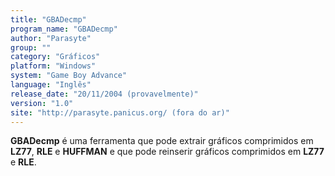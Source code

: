 ```yaml
---
title: "GBADecmp"
program_name: "GBADecmp"
author: "Parasyte"
group: ""
category: "Gráficos"
platform: "Windows"
system: "Game Boy Advance"
language: "Inglês"
release_date: "20/11/2004 (provavelmente)"
version: "1.0"
site: "http://parasyte.panicus.org/ (fora do ar)"
---
```

<b>GBADecmp</b> é uma ferramenta que pode extrair gráficos comprimidos em <b>LZ77</b>, <b>RLE</b> e <b>HUFFMAN</b> e que pode reinserir gráficos comprimidos em <b>LZ77</b> e <b>RLE</b>.
